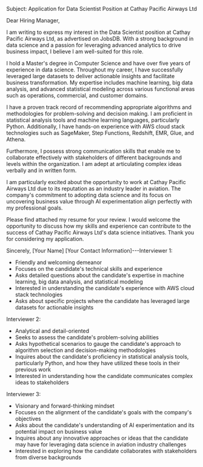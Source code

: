 Subject: Application for Data Scientist Position at Cathay Pacific Airways Ltd

Dear Hiring Manager,

I am writing to express my interest in the Data Scientist position at Cathay Pacific Airways Ltd, as advertised on JobsDB. With a strong background in data science and a passion for leveraging advanced analytics to drive business impact, I believe I am well-suited for this role.

I hold a Master's degree in Computer Science and have over five years of experience in data science. Throughout my career, I have successfully leveraged large datasets to deliver actionable insights and facilitate business transformation. My expertise includes machine learning, big data analysis, and advanced statistical modeling across various functional areas such as operations, commercial, and customer domains.

I have a proven track record of recommending appropriate algorithms and methodologies for problem-solving and decision making. I am proficient in statistical analysis tools and machine learning languages, particularly Python. Additionally, I have hands-on experience with AWS cloud stack technologies such as SageMaker, Step Functions, Redshift, EMR, Glue, and Athena.

Furthermore, I possess strong communication skills that enable me to collaborate effectively with stakeholders of different backgrounds and levels within the organization. I am adept at articulating complex ideas verbally and in written form.

I am particularly excited about the opportunity to work at Cathay Pacific Airways Ltd due to its reputation as an industry leader in aviation. The company's commitment to adopting data science and its focus on uncovering business value through AI experimentation align perfectly with my professional goals.

Please find attached my resume for your review. I would welcome the opportunity to discuss how my skills and experience can contribute to the success of Cathay Pacific Airways Ltd's data science initiatives. Thank you for considering my application.

Sincerely,
[Your Name]
[Your Contact Information]---Interviewer 1:
- Friendly and welcoming demeanor
- Focuses on the candidate's technical skills and experience
- Asks detailed questions about the candidate's expertise in machine learning, big data analysis, and statistical modeling
- Interested in understanding the candidate's experience with AWS cloud stack technologies
- Asks about specific projects where the candidate has leveraged large datasets for actionable insights

Interviewer 2:
- Analytical and detail-oriented
- Seeks to assess the candidate's problem-solving abilities
- Asks hypothetical scenarios to gauge the candidate's approach to algorithm selection and decision-making methodologies
- Inquires about the candidate's proficiency in statistical analysis tools, particularly Python, and how they have utilized these tools in their previous work
- Interested in understanding how the candidate communicates complex ideas to stakeholders

Interviewer 3:
- Visionary and forward-thinking mindset
- Focuses on the alignment of the candidate's goals with the company's objectives
- Asks about the candidate's understanding of AI experimentation and its potential impact on business value
- Inquires about any innovative approaches or ideas that the candidate may have for leveraging data science in aviation industry challenges
- Interested in exploring how the candidate collaborates with stakeholders from diverse backgrounds